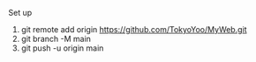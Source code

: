 Set up

1. git remote add origin https://github.com/TokyoYoo/MyWeb.git
2. git branch -M main
3. git push -u origin main
